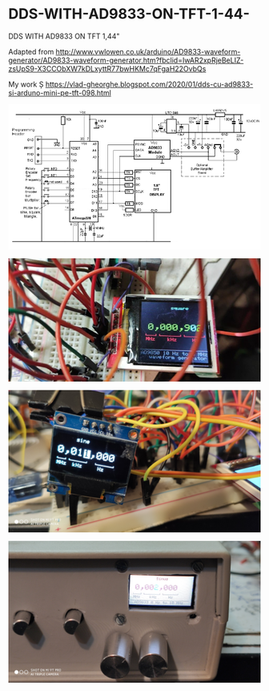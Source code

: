 # DDS-WITH-AD9833-ON-TFT-1-44-
DDS WITH AD9833 ON TFT 1,44"

Adapted from http://www.vwlowen.co.uk/arduino/AD9833-waveform-generator/AD9833-waveform-generator.htm?fbclid=IwAR2xpRjeBeLIZ-zsUpS9-X3CCObXW7kDLxyttR77bwHKMc7qFgaH22OvbQs

My work Ș https://vlad-gheorghe.blogspot.com/2020/01/dds-cu-ad9833-si-arduno-mini-pe-tft-098.html

![POZA](https://github.com/vlad-gheorghe/DDS-WITH-AD9833-ON-TFT-1-44-/blob/master/AD9833-waveform-generator-circuit.png)


![POZA](https://github.com/vlad-gheorghe/DDS-WITH-AD9833-ON-TFT-1-44-/blob/master/82301604_463697320976787_7354712997081645056_n.jpg)


![poza](https://github.com/vlad-gheorghe/DDS-WITH-AD9833-ON-TFT-1-44-/blob/master/IMG_20200116_160415.jpg)

![poza](https://github.com/vlad-gheorghe/DDS-WITH-AD9833-ON-TFT-1-44-/blob/master/IMG_20200127_145317.jpg)
